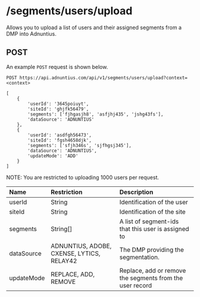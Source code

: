 # /segments/users/upload

Allows you to upload a list of users and their assigned segments from a DMP into Adnuntius.

## POST

An example `POST` request is shown below.

```text
POST https://api.adnuntius.com/api/v1/segments/users/upload?context=<context>

[
    {
        'userId': '3645poiuyt',
        'siteId': 'ghjfk56479',
        'segments': ['fjhgasjh8', 'asfjhj435', 'jshg43fs'],
        'dataSource': 'ADNUNTIUS'
    },
    {
        'userId': 'asdfgh56473',
        'siteId': 'fgsh4658djk',
        'segments': ['sfjh346s', 'sjfhgsj345'],
        'dataSource': 'ADNUNTIUS',
        'updateMode': 'ADD'
    }
]
```

NOTE: You are restricted to uploading 1000 users per request.

| Name | Restriction | Description |
| :--- | :--- | :--- |
| userId | String | Identification of the user |
| siteId | String | Identification of the site |
| segments | String\[\] | A list of segment-ids that this user is assigned to |
| dataSource | ADNUNTIUS, ADOBE, CXENSE, LYTICS, RELAY42 | The DMP providing the segmentation. |
| updateMode | REPLACE, ADD, REMOVE | Replace, add or remove the segments from the user record |

